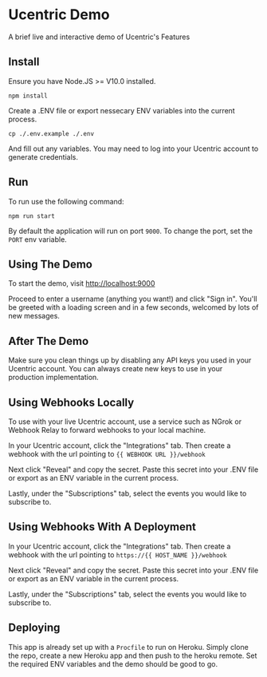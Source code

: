 # Ucentric Demo

A brief live and interactive demo of Ucentric's Features

## Install

Ensure you have Node.JS >= V10.0 installed.

```
npm install
```

Create a .ENV file or export nessecary ENV variables into the current process.

```
cp ./.env.example ./.env
```

And fill out any variables. You may need to log into your Ucentric account to generate credentials.

## Run

To run use the following command:

```
npm run start
```

By default the application will run on port `9000`. To change the port, set the `PORT` env variable. 

## Using The Demo

To start the demo, visit [http://localhost:9000](http://localhost:9000)

Proceed to enter a username (anything you want!) and click "Sign in". You'll be greeted with a loading screen and in a few seconds, welcomed by lots of new messages.

## After The Demo

Make sure you clean things up by disabling any API keys you used in your Ucentric account. You can always create new keys to use in your production implementation.

## Using Webhooks Locally

To use with your live Ucentric account, use a service such as NGrok or Webhook Relay to forward webhooks to your local machine.

In your Ucentric account, click the "Integrations" tab. Then create a webhook with the url pointing to `{{ WEBHOOK URL }}/webhook`

Next click "Reveal" and copy the secret. Paste this secret into your .ENV file or export as an ENV variable in the current process.

Lastly, under the "Subscriptions" tab, select the events you would like to subscribe to.

## Using Webhooks With A Deployment

In your Ucentric account, click the "Integrations" tab. Then create a webhook with the url pointing to `https://{{ HOST_NAME }}/webhook`

Next click "Reveal" and copy the secret. Paste this secret into your .ENV file or export as an ENV variable in the current process.

Lastly, under the "Subscriptions" tab, select the events you would like to subscribe to.

## Deploying

This app is already set up with a `Procfile` to run on Heroku. Simply clone the repo, create a new Heroku app and then push to the heroku remote. Set the required ENV variables and the demo should be good to go.

